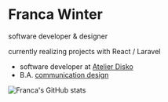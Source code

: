 # Franca Winter 

software developer & designer

currently realizing projects with React / Laravel


- software developer at [Atelier Disko](https://atelierdisko.de/)
- B.A. [communication design](https://www.hs-mainz.de/studium/studiengaenge/gestaltung/bachelor-kommunikationsdesign/uebersicht/)

![Franca's GitHub stats](https://github-readme-stats.vercel.app/api?username=francawinter&theme=default&show_icons=true)

